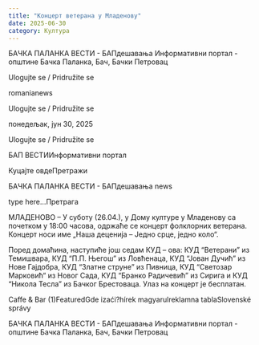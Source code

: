 ```yaml
---
title: "Концерт ветерана у Младенову"
date: 2025-06-30
category: Култура
---
```


БАЧКА ПАЛАНКА ВЕСТИ - БАПдешавања Информативни портал - општине Бачка Паланка, Бач, Бачки Петровац

Ulogujte se / Pridružite se

romanianews

Ulogujte se / Pridružite se

понедељак, јун 30, 2025

Ulogujte se / Pridružite se

БАП ВЕСТИИнформативни портал

Куцајте овдеПретражи

БАЧКА ПАЛАНКА ВЕСТИ - БАПдешавања news

type here...Претрага

МЛАДЕНОВО – У суботу (26.04.), у Дому културе у Младенову са почетком у 18:00 часова, одржаће се концерт фолклорних ветерана. Концерт носи име „Наша деценија – Једно срце, једно коло“.

Поред домаћина, наступиће још седам КУД – ова: КУД “Ветерани” из Темишвара, КУД “П.П. Његош” из Ловћенаца, КУД “Јован Дучић” из Нове Гајдобра, КУД “Златне струне” из Пивница, КУД “Светозар Марковић“ из Новог Сада, КУД “Бранко Радичевић” из Сирига и КУД “Никола Тесла” из Бачког Брестоваца.
Улаз на концерт је бесплатан.

Caffe & Bar (1)FeaturedGde izaći?hírek magyarulreklamna tablaSlovenské správy

БАЧКА ПАЛАНКА ВЕСТИ - БАПдешавања Информативни портал - општине Бачка Паланка, Бач, Бачки Петровац
